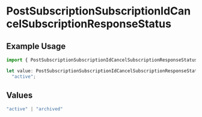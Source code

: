 # PostSubscriptionSubscriptionIdCancelSubscriptionResponseStatus

## Example Usage

```typescript
import { PostSubscriptionSubscriptionIdCancelSubscriptionResponseStatus } from "jani-payments/models/operations";

let value: PostSubscriptionSubscriptionIdCancelSubscriptionResponseStatus =
  "active";
```

## Values

```typescript
"active" | "archived"
```